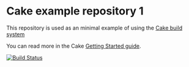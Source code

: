 # Cake example repository  1

This repository is used as an minimal example of using the [Cake build system](https://cakebuild.net)

You can read more in the Cake [Getting Started guide](https://cakebuild.net/docs/tutorials/getting-started).

[![Build Status](https://ci.appveyor.com/api/projects/status/dfi1xib48d9diiac?svg=true)](https://ci.appveyor.com/project/cakebuild/example)
